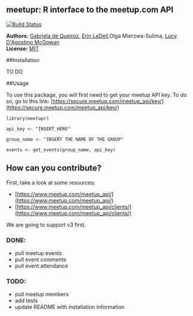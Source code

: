 meetupr: R interface to the meetup.com API
--------------------

[![Build Status](https://travis-ci.org/rladies/meetupr.svg?branch=master)](https://travis-ci.org/rladies/meetupr)

**Authors:** [Gabriela de Queiroz](http://gdequeiroz.github.io/), [Erin LeDell](http://www.stat.berkeley.edu/~ledell/),Olga Mierzwa-Sulima, [Lucy D'Agostino McGowan](http://www.lucymcgowan.com)<br/>
**License:** [MIT](https://opensource.org/licenses/MIT)


##Installation

TO DO

##Usage

To use this package, you will first need to get your meetup API key. To do so, go to this link: [https://secure.meetup.com/meetup_api/key/](https://secure.meetup.com/meetup_api/key/)

```
library(meetupr)

api_key <- "INSERT_HERE"

group_name <- "INSERT THE NAME OF THE GROUP"

events <- get_events(group_name, api_key)
```



## How can you contribute?

First, take a look at some resources:

- [https://www.meetup.com/meetup_api/](https://www.meetup.com/meetup_api/)
- [https://www.meetup.com/meetup_api/clients/](https://www.meetup.com/meetup_api/clients/)

We are going to support v3 first.

### DONE:
- pull meetup events
- pull event comments
- pull event attendance

### TODO:
- pull meetup members
- add tests
- update README with installation information

